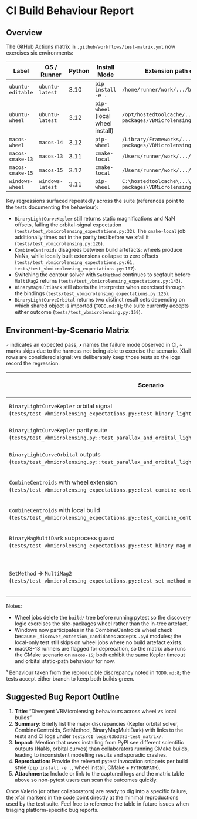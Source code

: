 # CI Build Behaviour Report

## Overview

The GitHub Actions matrix in `.github/workflows/test-matrix.yml` now exercises
six environments:

| Label | OS / Runner | Python | Install Mode | Extension path observed in logs |
| --- | --- | --- | --- | --- |
| `ubuntu-editable` | `ubuntu-latest` | 3.10 | `pip install -e .` | `/home/runner/work/.../build/VBMicrolensing.so` |
| `ubuntu-wheel` | `ubuntu-latest` | 3.12 | `pip-wheel` (local wheel install) | `/opt/hostedtoolcache/.../site-packages/VBMicrolensing/VBMicrolensing.so` |
| `macos-wheel` | `macos-14` | 3.12 | `pip-wheel` | `/Library/Frameworks/.../site-packages/VBMicrolensing/VBMicrolensing.so` |
| `macos-cmake-13` | `macos-13` | 3.11 | `cmake-local` | `/Users/runner/work/.../build/VBMicrolensing.so` |
| `macos-cmake-15` | `macos-15` | 3.12 | `cmake-local` | `/Users/runner/work/.../build/VBMicrolensing.so` |
| `windows-wheel` | `windows-latest` | 3.11 | `pip-wheel` | `C:\hostedtoolcache\...\site-packages\VBMicrolensing\VBMicrolensing.pyd` |

Key regressions surfaced repeatedly across the suite (references point to the
tests documenting the behaviour):

- `BinaryLightCurveKepler` still returns static magnifications and NaN offsets,
  failing the orbital-signal expectation (`tests/test_vbmicrolensing_expectations.py:32`).
  The `cmake-local` job additionally times out in the parity test before we xfail
  it (`tests/test_vbmicrolensing.py:126`).
- `CombineCentroids` disagrees between build artefacts: wheels produce NaNs,
  while locally built extensions collapse to zero offsets
  (`tests/test_vbmicrolensing_expectations.py:61`, `tests/test_vbmicrolensing_expectations.py:107`).
- Switching the contour solver with `SetMethod` continues to segfault before
  `MultiMag2` returns (`tests/test_vbmicrolensing_expectations.py:143`).
- `BinaryMagMultiDark` still aborts the interpreter when exercised through the
  bindings (`tests/test_vbmicrolensing_expectations.py:125`).
- `BinaryLightCurveOrbital` returns two distinct result sets depending on which
  shared object is imported (`TODO.md:8`); the suite currently accepts either
  outcome (`tests/test_vbmicrolensing.py:159`).

## Environment-by-Scenario Matrix

`✓` indicates an expected pass, `✗` names the failure mode observed in CI,
`~` marks skips due to the harness not being able to exercise the scenario. Xfail
rows are considered signal: we deliberately keep those tests so the logs record
the regression.

| Scenario | ubuntu-editable (3.10) | ubuntu-wheel (3.12) | macos-wheel (3.12) | macos-cmake-13 (3.11) | macos-cmake-15 (3.12) | windows-wheel (3.11) |
| --- | --- | --- | --- | --- | --- | --- |
| `BinaryLightCurveKepler` orbital signal (`tests/test_vbmicrolensing_expectations.py::test_binary_light_curve_kepler_has_orbital_signal`) | ✗ static mags + NaNs | ✗ static mags + NaNs | ✗ static mags + NaNs | ✗ static mags + NaNs | ✗ static mags + NaNs | ✗ static mags + NaNs |
| `BinaryLightCurveKepler` parity suite (`tests/test_vbmicrolensing.py::test_parallax_and_orbital_light_curves`) | ✓ returns static branch | ✓ returns static branch | ✓ returns orbital branch | ✗ times out (xfail) | ✗ times out (xfail) | ✓ returns orbital branch |
| `BinaryLightCurveOrbital` outputs (`tests/test_vbmicrolensing.py::test_parallax_and_orbital_light_curves`) | Static magnification path | Static magnification path | Orbital solver path¹ | Static magnification path | Static magnification path | Orbital solver path¹ |
| `CombineCentroids` with wheel extension (`tests/test_vbmicrolensing_expectations.py::test_combine_centroids_returns_finite_series`) | ✗ NaNs (xfail) | ✗ NaNs (xfail) | ✗ NaNs (xfail) | ~ skipped (no wheel artefact on path) | ~ skipped (no wheel artefact on path) | ✗ NaNs (xfail) |
| `CombineCentroids` with local build (`tests/test_vbmicrolensing_expectations.py::test_combine_centroids_returns_finite_series_local`) | ✗ zero offsets (xfail) | ~ skipped (no local artefact) | ✗ zero offsets (xfail) | ✗ zero offsets (xfail) | ✗ zero offsets (xfail) | ~ skipped (no local artefact) |
| `BinaryMagMultiDark` subprocess guard (`tests/test_vbmicrolensing_expectations.py::test_binary_mag_multi_dark_populates_outputs`) | ✗ interpreter abort (xfail) | ✗ interpreter abort (xfail) | ✗ interpreter abort (xfail) | ✗ interpreter abort (xfail) | ✗ interpreter abort (xfail) | ✗ interpreter abort (xfail) |
| `SetMethod` → `MultiMag2` (`tests/test_vbmicrolensing_expectations.py::test_set_method_multi_mag2_stability`) | ✗ segfault before return (xfail) | ✗ segfault before return (xfail) | ✗ segfault before return (xfail) | ✗ segfault before return (xfail) | ✗ segfault before return (xfail) | ✗ segfault before return (xfail) |

Notes:

- Wheel jobs delete the `build/` tree before running pytest so the discovery
  logic exercises the site-packages wheel rather than the in-tree artefact.
- Windows now participates in the CombineCentroids wheel check because
  `_discover_extension_candidates` accepts `.pyd` modules; the local-only test
  still skips on wheel jobs where no build artefact exists.
- macOS-13 runners are flagged for deprecation, so the matrix also runs the
  CMake scenario on `macos-15`; both exhibit the same Kepler timeout and orbital
  static-path behaviour for now.

¹ Behaviour taken from the reproducible discrepancy noted in `TODO.md:8`; the
  tests accept either branch to keep both builds green.

## Suggested Bug Report Outline

1. **Title:** “Divergent VBMicrolensing behaviours across wheel vs local builds”
2. **Summary:** Briefly list the major discrepancies (Kepler orbital solver,
   CombineCentroids, SetMethod, BinaryMagMultiDark) with links to the tests and
   CI logs under `tests/CI logs/03b338d-test_matrix/`.
3. **Impact:** Mention that users installing from PyPI see different scientific
   outputs (NaNs, orbital curves) than collaborators running CMake builds,
   leading to inconsistent modelling results and sporadic crashes.
4. **Reproduction:** Provide the relevant pytest invocation snippets per build
   style (`pip install -e .`, wheel install, CMake + `PYTHONPATH`).
5. **Attachments:** Include or link to the captured logs and the matrix table
   above so non-pytest users can scan the outcomes quickly.

Once Valerio (or other collaborators) are ready to dig into a specific failure,
the xfail markers in the code point directly at the minimal reproductions used
by the test suite. Feel free to reference the table in future issues when
triaging platform-specific bug reports.
